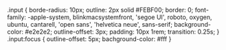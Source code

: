 .input {
borde-radius: 10px;
outline: 2px solid #FEBF00;
border: 0;
font-family: -apple-system, blinkmacsystemfront, 'segoe UI', roboto, oxygen, ubuntu, cantarell, 'open sans', 'helvetica neue', sans-serif;
background-color: #e2e2e2;
outline-offset: 3px;
padding: 10px 1rem; 
transition: 0.25s;
}
.input:focus {
outline-offset: 5px;
bachground-color: #fff
}
